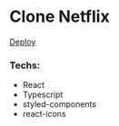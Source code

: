 # Clone Netflix

<a href="https://netflix-o573f9iow-josephbrito.vercel.app/">Deploy</a>

### Techs:

- React
- Typescript
- styled-components
- react-icons
